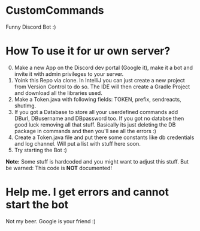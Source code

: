 # CustomCommands
Funny Discord Bot :)

# How To use it for ur own server?
0. Make a new App on the Discord dev portal (Google it), make it a bot and invite it with admin privileges to your server.
1. Yoink this Repo via clone. In IntelliJ you can just create a new project from Version Control to do so. The IDE will then create a Gradle Project and download all the libraries used.
2. Make a Token.java with following fields: TOKEN, prefix, sendreacts, shutImg.
3. If you got a Database to store all your userdefined commands add DBurl, DBusername and DBpassword too. If you got no databse then good luck removing all that stuff. Basically its just deleting the DB package in commands and then you'll see all the errors :)
4. Create a Token.java file and put there some constants like db credentials and log channel. Will put a list with stuff here soon.
5. Try starting the Bot :)

**Note:** Some stuff is hardcoded and you might want to adjust this stuff. But be warned: This code is **NOT** documented!

# Help me. I get errors and cannot start the bot
Not my beer. Google is your friend :)
    
